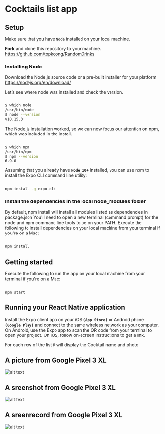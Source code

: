 # Cocktails list app

## Setup

Make sure that you have `Node` installed on your local machine. 

**Fork** and clone this repository to your machine. https://github.com/topkoong/RandomDrinks

### Installing Node

Download the Node.js source code or a pre-built installer for your platform
https://nodejs.org/en/download/

Let’s see where node was installed and check the version.
```bash

$ which node
/usr/bin/node
$ node --version
v10.15.3
```

The Node.js installation worked, so we can now focus our attention on npm, which was included in the install.
```bash

$ which npm
/usr/bin/npm
$ npm --version
6.9.0
```

Assuming that you already have **`Node 10+`** installed, you can use npm to install the Expo CLI command line utility:
```bash

npm install -g expo-cli
```



### Install the dependencies in the local node_modules folder
By default, npm install will install all modules listed as dependencies in package.json
You'll need to open a new terminal (command prompt) for the node and npm command line tools to be on your PATH. Execute the following to install dependencies on your local machine from your terminal if you're on a Mac:

```bash

npm install 
```

## Getting started
Execute the following to run the app on your local machine from your terminal if you're on a Mac:
```bash

npm start
```

## Running your React Native application

Install the Expo client app on your iOS **`(App Store)`** or Android phone **`(Google Play)`** and connect to the same wireless network as your computer. On Android, use the Expo app to scan the QR code from your terminal to open your project. On iOS, follow on-screen instructions to get a link.


For each row of the list it will display the Cocktail name and photo

## A picture from Google Pixel 3 XL
![alt text](http://i63.tinypic.com/209siv6.jpg "Picture from Google Pixel 3 XL")


## A sreenshot from Google Pixel 3 XL
![alt text](http://i68.tinypic.com/2heijab.png "Screenshot from Google Pixel 3 XL")

## A sreenrecord from Google Pixel 3 XL
![alt text](https://media.giphy.com/media/MCL9uQ04J9OhLE3MGk/giphy.gif "Screenrecord from Google Pixel 3 XL")

